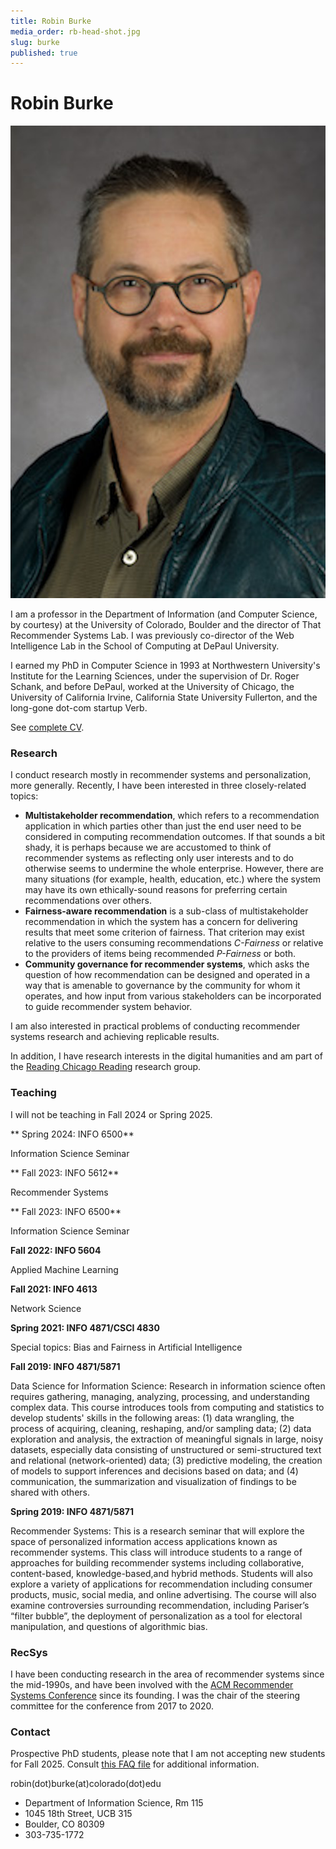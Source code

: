 ```yaml
---
title: Robin Burke
media_order: rb-head-shot.jpg
slug: burke
published: true
---
```


# Robin Burke

![Robin Burke photo](../rb-head-shot.jpg?resize=120,150&classes=left)

I am a professor in the Department of Information (and Computer Science, by courtesy) at the University of Colorado, Boulder and the director of That Recommender Systems Lab. I was previously co-director of the Web Intelligence Lab in the School of Computing at DePaul University. 

I earned my PhD in Computer Science in 1993 at Northwestern University's Institute for the Learning Sciences, under the supervision of Dr. Roger Schank, and before DePaul, worked at the University of Chicago, the University of California Irvine, California State University Fullerton, and the long-gone dot-com startup Verb.

See [complete CV](burke-cv-2024-10.pdf?target=_blank).

### Research

I conduct research mostly in recommender systems and personalization, more generally. Recently, I have been interested in three closely-related topics:

- **Multistakeholder recommendation**, which refers to a recommendation application in which parties other than just the end user need to be considered in computing recommendation outcomes. If that sounds a bit shady, it is perhaps because we are accustomed to think of recommender systems as reflecting only user interests and to do otherwise seems to undermine the whole enterprise. However, there are many situations (for example, health, education, etc.) where the system may have its own ethically-sound reasons for preferring certain recommendations over others. 
- **Fairness-aware recommendation** is a sub-class of multistakeholder recommendation in which the system has a concern for delivering results that meet some criterion of fairness. That criterion may exist relative to the users consuming recommendations _C-Fairness_ or relative to the providers of items being recommended _P-Fairness_ or both. 
- **Community governance for recommender systems**, which asks the question of how recommendation can be designed and operated in a way that is amenable to governance by the community for whom it operates, and how input from various stakeholders can be incorporated to guide recommender system behavior. 

I am also interested in practical problems of conducting recommender systems research and achieving replicable results. 

In addition, I have research interests in the digital humanities and am part of the <a href="http://dh.depaul.press/reading-chicago">Reading Chicago Reading</a> research group.

### Teaching

I will not be teaching in Fall 2024 or Spring 2025.

** Spring 2024: INFO 6500**

Information Science Seminar

** Fall 2023: INFO 5612**

Recommender Systems

** Fall 2023: INFO 6500**

Information Science Seminar

**Fall 2022: INFO 5604**

Applied Machine Learning

**Fall 2021: INFO 4613**

Network Science

**Spring 2021: INFO 4871/CSCI 4830**

Special topics: Bias and Fairness in Artificial Intelligence


**Fall 2019: INFO 4871/5871**

Data Science for Information Science: Research in information science often requires gathering, managing, analyzing, processing, and
understanding complex data. This course introduces tools from computing and statistics to develop
students' skills in the following areas: (1) data wrangling, the process of acquiring, cleaning, reshaping,
and/or sampling data; (2) data exploration and analysis, the extraction of meaningful signals in large,
noisy datasets, especially data consisting of unstructured or semi-structured text and relational
(network-oriented) data; (3) predictive modeling, the creation of models to support inferences and
decisions based on data; and (4) communication, the summarization and visualization of findings to be
shared with others.

**Spring 2019: INFO 4871/5871**  	

Recommender Systems: This is a research seminar that will explore the space of personalized information access applications known as recommender systems. This class will introduce students to a range of approaches for building recommender systems including collaborative, content-based, knowledge-based,and hybrid methods. Students will also explore a variety of applications for recommendation including consumer products, music, social media, and online advertising. The course will also examine controversies surrounding recommendation, including Pariser’s “filter bubble”, the deployment of personalization as a tool for electoral manipulation, and questions of algorithmic bias.

### RecSys

I have been conducting research in the area of recommender systems since the mid-1990s, and have been involved with the [ACM Recommender Systems Conference](http://recsys.acm.org/) since its founding. I was the chair of the steering committee for the conference from 2017 to 2020.

### Contact

Prospective PhD students, please note that I am not accepting new students for Fall 2025. Consult [this FAQ file](phd-faq) for additional information.

robin(dot)burke(at)colorado(dot)edu

- Department of Information Science, Rm 115
- 1045 18th Street, UCB 315
- Boulder, CO 80309
- 303-735-1772


